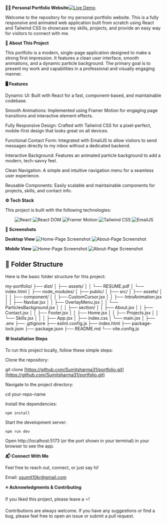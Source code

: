 **👨‍💻 Personal Portfolio Website**[![Live Demo](https://img.shields.io/badge/Live%20Demo-%2300C853.svg?style=for-the-badge&logo=vercel&logoColor=white)](https://sumitsharma31.github.io/portfolio/)

Welcome to the repository for my personal portfolio website. This is a fully responsive and animated web application built from scratch using React and Tailwind CSS to showcase my skills, projects, and provide an easy way for visitors to connect with me.

**📖 About This Project**

This portfolio is a modern, single-page application designed to make a strong first impression. It features a clean user interface, smooth animations, and a dynamic particle background. The primary goal is to present my work and capabilities in a professional and visually engaging manner.

**🖥️ Features**

Dynamic UI: Built with React for a fast, component-based, and maintainable codebase.

Smooth Animations: Implemented using Framer Motion for engaging page transitions and interactive element effects.

Fully Responsive Design: Crafted with Tailwind CSS for a pixel-perfect, mobile-first design that looks great on all devices.

Functional Contact Form: Integrated with EmailJS to allow visitors to send messages directly to my inbox without a dedicated backend.

Interactive Background: Features an animated particle background to add a modern, tech-savvy feel.

Clean Navigation: A simple and intuitive navigation menu for a seamless user experience.

Reusable Components: Easily scalable and maintainable components for projects, skills, and contact info.

**⚙️ Tech Stack**

This project is built with the following technologies:
<p align="center"> <img src="https://img.shields.io/badge/React-20232A?style=for-the-badge&logo=react&logoColor=61DAFB" alt="React" /> <img src="https://img.shields.io/badge/React_DOM-20232A?style=for-the-badge&logo=react&logoColor=61DAFB" alt="React DOM" /> <img src="https://img.shields.io/badge/Framer_Motion-EF0075?style=for-the-badge&logo=framer&logoColor=white" alt="Framer Motion" /> <img src="https://img.shields.io/badge/Tailwind_CSS-06B6D4?style=for-the-badge&logo=tailwindcss&logoColor=white" alt="Tailwind CSS" /> <img src="https://img.shields.io/badge/EmailJS-0B6CAD?style=for-the-badge&logo=gmail&logoColor=white" alt="EmailJS" /> </p>

**📸 Screenshots**

**Desktop View**
![Home-Page Screenshot](https://github.com/Sumitsharma31/portfolio/blob/main/src/assets/screeenshots/Lr-Home.png?raw=true)
![About-Page Screenshot](https://github.com/Sumitsharma31/portfolio/blob/main/src/assets/screeenshots/Lr-About.png?raw=true)


**Mobile View**
![Home-Page Screenshot](https://github.com/Sumitsharma31/portfolio/blob/main/src/assets/screeenshots/MHome-View.jpg?raw=true)
![About-Page Screenshot](https://github.com/Sumitsharma31/portfolio/blob/main/src/assets/screeenshots/MAbout-view.jpg?raw=true)






## 📂 Folder Structure

Here is the basic folder structure for this project:

my-portfolio/
├── dist/
│   ├── assets/
│   │   └── RESUME.pdf
│   └── index.html
│
├── node_modules/
│
├── public/
│
├── src/
│   ├── assets/
│   │
│   ├── component/
│   │   ├── CustomCursor.jsx
│   │   ├── IntroAnimation.jsx
│   │   ├── Navbar.jsx
│   │   ├── OverlayMenu.jsx
│   │   └── ParticlesBackground.jsx
│   │
│   ├── section/
│   │   ├── About.jsx
│   │   ├── Contact.jsx
│   │   ├── Footer.jsx
│   │   ├── Home.jsx
│   │   ├── Projects.jsx
│   │   └── Skills.jsx
│   │
│   ├── App.jsx
│   ├── index.css
│   └── main.jsx
│
├── .env
├── .gitignore
├── eslint.config.js
├── index.html
├── package-lock.json
├── package.json
├── README.md
└── vite.config.js


**🛠️ Installation Steps**

To run this project locally, follow these simple steps:

Clone the repository:

git clone [https://github.com/Sumitsharma31/portfolio.git](https://github.com/Sumitsharma31/portfolio.git)


Navigate to the project directory:

cd your-repo-name


Install the dependencies:

`npm install`


Start the development server:

`npm run dev`


Open http://localhost:5173 (or the port shown in your terminal) in your browser to see the app.

**📬 Connect With Me**

Feel free to reach out, connect, or just say hi!

Email: ssumit10kr@gmail.com


**⭐ Acknowledgments & Contributing**

If you liked this project, please leave a ⭐️!

Contributions are always welcome. If you have any suggestions or find a bug, please feel free to open an issue or submit a pull request.
